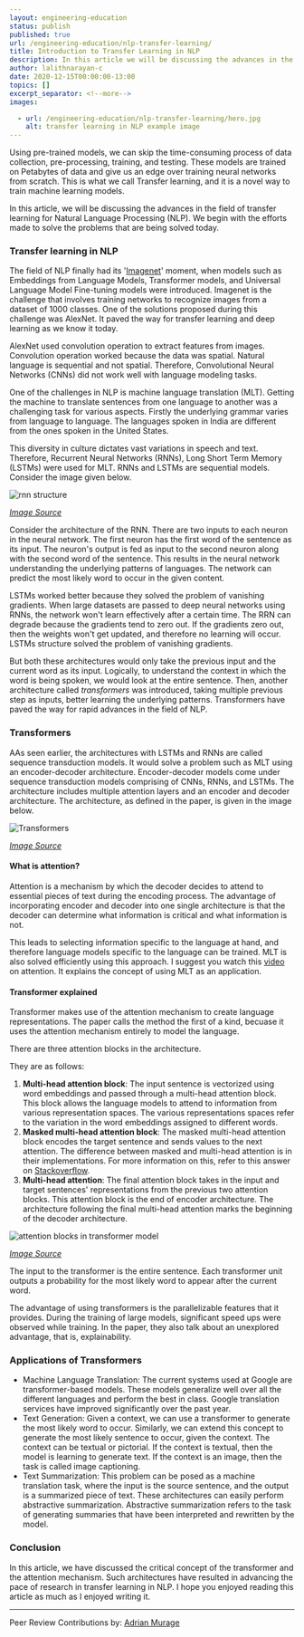 ```yaml
---
layout: engineering-education
status: publish
published: true
url: /engineering-education/nlp-transfer-learning/
title: Introduction to Transfer Learning in NLP
description: In this article we will be discussing the advances in the field of transfer learning for natural language processing (NLP). We will explain the concepts of the transformer and the attention mechanism.
author: lalithnarayan-c
date: 2020-12-15T00:00:00-13:00
topics: []
excerpt_separator: <!--more-->
images:

  - url: /engineering-education/nlp-transfer-learning/hero.jpg
    alt: transfer learning in NLP example image
---
```

Using pre-trained models, we can skip the time-consuming process of data collection, pre-processing, training, and testing. These models are trained on Petabytes of data and give us an edge over training neural networks from scratch. This is what we call Transfer learning, and it is a novel way to train machine learning models.
<!--more-->
In this article, we will be discussing the advances in the field of transfer learning for Natural Language Processing (NLP). We begin with the efforts made to solve the problems that are being solved today.

### Transfer learning in NLP
The field of NLP finally had its '[Imagenet](https://thegradient.pub/nlp-imagenet)' moment, when models such as Embeddings from Language Models, Transformer models, and Universal Language Model Fine-tuning models were introduced. Imagenet is the challenge that involves training networks to recognize images from a dataset of 1000 classes. One of the solutions proposed during this challenge was AlexNet. It paved the way for transfer learning and deep learning as we know it today. 

AlexNet used convolution operation to extract features from images. Convolution operation worked because the data was spatial. Natural language is sequential and not spatial. Therefore, Convolutional Neural Networks (CNNs) did not work well with language modeling tasks. 

One of the challenges in NLP is machine language translation (MLT). Getting the machine to translate sentences from one language to another was a challenging task for various aspects. Firstly the underlying grammar varies from language to language. The languages spoken in India are different from the ones spoken in the United States. 

This diversity in culture dictates vast variations in speech and text. Therefore, Recurrent Neural Networks (RNNs), Long Short Term Memory (LSTMs) were used for MLT. RNNs and LSTMs are sequential models. Consider the image given below.

![rnn structure](/engineering-education/nlp-transfer-learning/rnn.png)

[*Image Source*](https://colah.github.io/posts/2015-08-Understanding-LSTMs/img/RNN-unrolled.png)

Consider the architecture of the RNN. There are two inputs to each neuron in the neural network. The first neuron has the first word of the sentence as its input. The neuron's output is fed as input to the second neuron along with the second word of the sentence. This results in the neural network understanding the underlying patterns of languages. The network can predict the most likely word to occur in the given content. 

LSTMs worked better because they solved the problem of vanishing gradients. When large datasets are passed to deep neural networks using RNNs, the network won't learn effectively after a certain time. The RRN can degrade because the gradients tend to zero out. If the gradients zero out, then the weights won't get updated, and therefore no learning will occur. LSTMs structure solved the problem of vanishing gradients. 

But both these architectures would only take the previous input and the current word as its input. Logically, to understand the context in which the word is being spoken, we would look at the entire sentence. Then, another architecture called *transformers* was introduced, taking multiple previous step as inputs, better learning the underlying patterns. Transformers have paved the way for rapid advances in the field of NLP. 

### Transformers 
AAs seen earlier, the architectures with LSTMs and RNNs are called sequence transduction models. It would solve a problem such as MLT using an encoder-decoder architecture. Encoder-decoder models come under sequence transduction models comprising of CNNs, RNNs, and LSTMs. The architecture includes multiple attention layers and an encoder and decoder architecture. The architecture, as defined in the paper, is given in the image below. 

![Transformers](/engineering-education/nlp-transfer-learning/transformers.png)

[*Image Source*](https://arxiv.org/pdf/1706.03762.pdf)

#### What is attention?
Attention is a mechanism by which the decoder decides to attend to essential pieces of text during the encoding process. The advantage of incorporating encoder and decoder into one single architecture is that the decoder can determine what information is critical and what information is not. 

This leads to selecting information specific to the language at hand, and therefore language models specific to the language can be trained. MLT is also solved efficiently using this approach. I suggest you watch this [video](https://www.youtube.com/watch?v=iDulhoQ2pro) on attention. It explains the concept of using MLT as an application. 

#### Transformer explained 
Transformer makes use of the attention mechanism to create language representations. The paper calls the method the first of a kind, becuase it uses the attention mechanism entirely to model the language. 

There are three attention blocks in the architecture. 

They are as follows:
1. **Multi-head attention block**: The input sentence is vectorized using word embeddings and passed through a multi-head attention block. This block allows the language models to attend to information from various representation spaces. The various representations spaces refer to the variation in the word embeddings assigned to different words.   
2. **Masked multi-head attention block**: The masked multi-head attention block encodes the target sentence and sends values to the next attention. The difference between masked and multi-head attention is in their implementations. For more information on this, refer to this answer on [Stackoverflow](https://stackoverflow.com/questions/58127059/how-to-understand-masked-multi-head-attention-in-transformer).
3. **Multi-head attention**: The final attention block takes in the input and target sentences' representations from the previous two attention blocks. This attention block is the end of encoder architecture. The architecture following the final multi-head attention marks the beginning of the decoder architecture. 

![attention blocks in transformer model](/engineering-education/nlp-transfer-learning/transfomer_with_attention.png)

[*Image Source*](https://arxiv.org/pdf/1706.03762.pdf)

The input to the transformer is the entire sentence. Each transformer unit outputs a probability for the most likely word to appear after the current word. 

The advantage of using transformers is the parallelizable features that it provides. During the training of large models, significant speed ups were observed while training. In the paper, they also talk about an unexplored advantage, that is, explainability.

### Applications of Transformers
- Machine Language Translation: The current systems used at Google are transformer-based models. These models generalize well over all the different languages and perform the best in class. Google translation services have improved significantly over the past year. 
- Text Generation: Given a context, we can use a transformer to generate the most likely word to occur. Similarly, we can extend this concept to generate the most likely sentence to occur, given the context. The context can be textual or pictorial. If the context is textual, then the model is learning to generate text. If the context is an image, then the task is called image captioning. 
- Text Summarization: This problem can be posed as a machine translation task, where the input is the source sentence, and the output is a summarized piece of text. These architectures can easily perform abstractive summarization. Abstractive summarization refers to the task of generating summaries that have been interpreted and rewritten by the model.
 
### Conclusion
In this article, we have discussed the critical concept of the transformer and the attention mechanism. Such architectures have resulted in advancing the pace of research in transfer learning in NLP. I hope you enjoyed reading this article as much as I enjoyed writing it. 

---
Peer Review Contributions by: [Adrian Murage](/engineering-education/authors/adrian-murage/)
